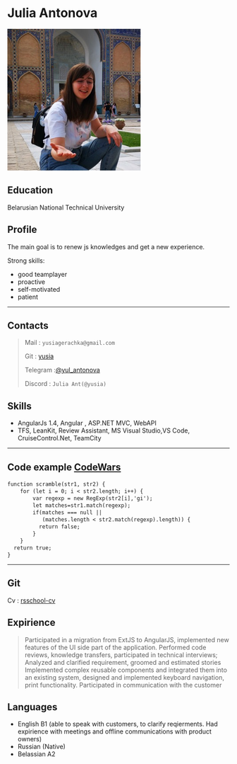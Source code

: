# Julia Antonova    
![women](/images/ph-S.jpeg "Women") 


## Education ##  
Belarusian National Technical University

## Profile ##
The main goal is to renew js knowledges and get a new experience.

Strong skills: 
- good teamplayer
- proactive
- self-motivated
- patient
  
*****************  
## Contacts ##
> Mail : `yusiagerachka@gmail.com`
> 
> Git : [yusia](https://github.com/yusia)
> 
>Telegram :[@yul_antonova](https://t.me/yul_antonova)
>
>Discord : `Julia Ant(@yusia)` 

## Skills ## 
- AngularJs 1.4, Angular , ASP.NET MVC, WebAPI
- TFS, LeanKit, Review Assistant, MS Visual Studio,VS Code, CruiseControl.Net, TeamCity

**************** 
## Code example [CodeWars](https://www.codewars.com/kata/55c04b4cc56a697bb0000048) ##
```
function scramble(str1, str2) {
    for (let i = 0; i < str2.length; i++) {
        var regexp = new RegExp(str2[i],'gi');        
        let matches=str1.match(regexp);
        if(matches === null ||
           (matches.length < str2.match(regexp).length)) {  
          return false;  
        }          
    }
  return true;
}
```
*****************
## Git ##
Cv : [rsschool-cv](https://yusia.github.io/rsschool-cv/)

## Expirience ## 
 > Participated in a migration from ExtJS to AngularJS, implemented new features of the UI side part of the application.
 Performed code reviews, knowledge transfers, participated in technical interviews;
 Analyzed and clarified requirement, groomed and estimated stories
 Implemented complex reusable components and integrated them into an existing system, designed and implemented keyboard navigation, print functionality.
 Participated in communication with the customer
 >
## Languages ## 
- English B1 (able to speak with customers, to clarify reqierments. Had expirience with meetings and offline communications with product owners)
- Russian (Native)
- Belassian  A2